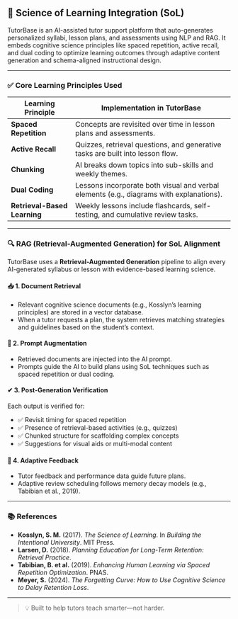 ## 🧠 Science of Learning Integration (SoL)

TutorBase is an AI-assisted tutor support platform that auto-generates personalized syllabi, lesson plans, and assessments using NLP and RAG. It embeds cognitive science principles like spaced repetition, active recall, and dual coding to optimize learning outcomes through adaptive content generation and schema-aligned instructional design.

---

### ✅ Core Learning Principles Used

| Learning Principle        | Implementation in TutorBase                                                                 |
|--------------------------|----------------------------------------------------------------------------------------------|
| **Spaced Repetition**     | Concepts are revisited over time in lesson plans and assessments.                          |
| **Active Recall**         | Quizzes, retrieval questions, and generative tasks are built into lesson flow.              |
| **Chunking**              | AI breaks down topics into sub-skills and weekly themes.                                    |
| **Dual Coding**           | Lessons incorporate both visual and verbal elements (e.g., diagrams with explanations).     |
| **Retrieval-Based Learning** | Weekly lessons include flashcards, self-testing, and cumulative review tasks.            |

---

### 🔍 RAG (Retrieval-Augmented Generation) for SoL Alignment

TutorBase uses a **Retrieval-Augmented Generation** pipeline to align every AI-generated syllabus or lesson with evidence-based learning science.

#### 📥 1. Document Retrieval
- Relevant cognitive science documents (e.g., Kosslyn’s learning principles) are stored in a vector database.
- When a tutor requests a plan, the system retrieves matching strategies and guidelines based on the student’s context.

#### 🧠 2. Prompt Augmentation
- Retrieved documents are injected into the AI prompt.
- Prompts guide the AI to build plans using SoL techniques such as spaced repetition or dual coding.

#### ✔ 3. Post-Generation Verification
Each output is verified for:
- ✅ Revisit timing for spaced repetition
- ✅ Presence of retrieval-based activities (e.g., quizzes)
- ✅ Chunked structure for scaffolding complex concepts
- ✅ Suggestions for visual aids or multi-modal content

#### 🔄 4. Adaptive Feedback
- Tutor feedback and performance data guide future plans.
- Adaptive review scheduling follows memory decay models (e.g., Tabibian et al., 2019).

---

### 📚 References

- **Kosslyn, S. M.** (2017). *The Science of Learning*. In *Building the Intentional University*. MIT Press.  
- **Larsen, D.** (2018). *Planning Education for Long-Term Retention: Retrieval Practice*.  
- **Tabibian, B. et al.** (2019). *Enhancing Human Learning via Spaced Repetition Optimization*. PNAS.  
- **Meyer, S.** (2024). *The Forgetting Curve: How to Use Cognitive Science to Delay Retention Loss*.  

---

> 💡 Built to help tutors teach smarter—not harder.

